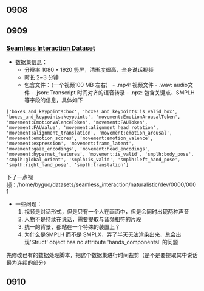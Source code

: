 ## 0908


## 0909
### [Seamless Interaction Dataset](https://github.com/facebookresearch/seamless_interaction)

- 数据集信息：
	- 分辨率 $1080 \times 1920$ 竖屏，清晰度很高，全身说话视频
	- 时长 2~3 分钟
	- 包含文件：（一个视频100 MB 左右）
		  - .mp4: 视频文件
		  - .wav: audio文件
		  - .json: Transcript 时间对齐的语音转录
		  - .npz: 包含关键点、SMPLH 等字段的信息，具体如下
```
['boxes_and_keypoints:box', 'boxes_and_keypoints:is_valid_box', 'boxes_and_keypoints:keypoints', 'movement:EmotionArousalToken', 'movement:EmotionValenceToken', 'movement:FAUToken', 'movement:FAUValue', 'movement:alignment_head_rotation', 'movement:alignment_translation', 'movement:emotion_arousal', 'movement:emotion_scores', 'movement:emotion_valence', 'movement:expression', 'movement:frame_latent', 'movement:gaze_encodings', 'movement:head_encodings', 'movement:hypernet_features', 'movement:is_valid', 'smplh:body_pose', 'smplh:global_orient', 'smplh:is_valid', 'smplh:left_hand_pose', 'smplh:right_hand_pose', 'smplh:translation']
```

下了一点视频：/home/byguo/datasets/seamless_interaction/naturalistic/dev/0000/0001

- 一些问题：
	1. 视频是对话形式，但是只有一个人在画面中，但是会同时出现两种声音
	2. 人物不是持续在说话，需要提取与音频相符的片段
	3. 统一的背景，都站在一个特殊的装置上？
	4. 为什么是SMPLH 而不是 SMPLX，弄了半天无法渲染出来，总会出现'Struct' object has no attribute 'hands_componentsl' 的问题




先修改已有的数据处理脚本，把这个数据集进行时间裁剪（是不是要提取其中说话最为连续的部分）


## 0910


